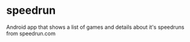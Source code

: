# speedrun
Android app that shows a list of games and details about it's speedruns from speedrun.com
